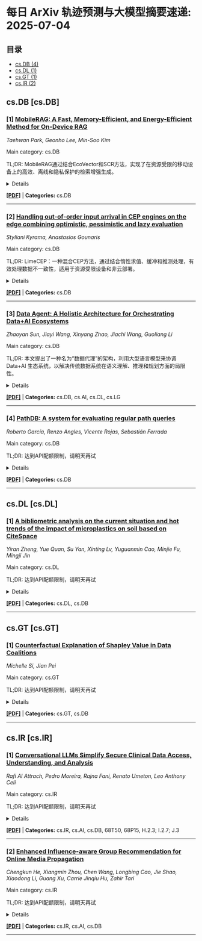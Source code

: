 # 每日 ArXiv 轨迹预测与大模型摘要速递: 2025-07-04

## 目录

- [cs.DB (4)](#cs-db)
- [cs.DL (1)](#cs-dl)
- [cs.GT (1)](#cs-gt)
- [cs.IR (2)](#cs-ir)

## cs.DB [cs.DB]
### [1] [MobileRAG: A Fast, Memory-Efficient, and Energy-Efficient Method for On-Device RAG](https://arxiv.org/abs/2507.01079)
*Taehwan Park, Geonho Lee, Min-Soo Kim*

Main category: cs.DB

TL;DR: MobileRAG通过结合EcoVector和SCR方法，实现了在资源受限的移动设备上的高效、离线和隐私保护的检索增强生成。


<details>
  <summary>Details</summary>
Motivation: 检索增强生成(RAG)已被证明在服务器基础设施上是有效的，但由于移动设备的内存和电源资源有限，其在移动设备上的应用仍有待探索。现有的向量搜索和RAG解决方案在很大程度上假设计算资源丰富，这使得它们在设备上场景中不切实际。

Method: 该论文提出了一种名为MobileRAG的完全在设备上运行的流水线，它结合了移动友好的向量搜索算法EcoVector和轻量级的选择性内容缩减(SCR)方法。

Result: 大量实验表明，MobileRAG在延迟、内存使用和功耗方面显著优于传统的向量搜索和RAG方法，同时保持了准确性，并实现了离线操作，从而在资源受限的环境中保护了隐私。

Conclusion: MobileRAG在资源受限的移动设备上，在保证准确性的前提下，显著优于传统的向量搜索和RAG方法，同时降低了延迟、内存使用和功耗，并实现了离线运行以保护隐私。

Abstract: 检索增强生成(RAG)已被证明在服务器基础设施上是有效的，但由于移动设备的内存和电源资源有限，其在移动设备上的应用仍有待探索。现有的向量搜索和RAG解决方案在很大程度上假设计算资源丰富，这使得它们在设备上场景中不切实际。在本文中，我们提出了一种名为MobileRAG的完全在设备上运行的流水线，它结合了移动友好的向量搜索算法EcoVector和轻量级的选择性内容缩减(SCR)方法，从而克服了这些限制。通过分割和部分加载索引数据，EcoVector显著减少了内存占用和CPU使用，而SCR方法过滤掉不相关的文本，以减少语言模型(LM)的输入大小，而不降低准确性。大量实验表明，MobileRAG在延迟、内存使用和功耗方面显著优于传统的向量搜索和RAG方法，同时保持了准确性，并实现了离线操作，从而在资源受限的环境中保护了隐私。

</details>

[**[PDF]**](https://arxiv.org/pdf/2507.01079) | **Categories:** cs.DB

---

### [2] [Handling out-of-order input arrival in CEP engines on the edge combining optimistic, pessimistic and lazy evaluation](https://arxiv.org/abs/2507.01461)
*Styliani Kyrama, Anastasios Gounaris*

Main category: cs.DB

TL;DR: LimeCEP：一种混合CEP方法，通过结合惰性求值、缓冲和推测处理，有效处理数据不一致性，适用于资源受限设备和非云部署。


<details>
  <summary>Details</summary>
Motivation: 在复杂事件处理中，处理乱序、延迟和重复事件对于实时分析至关重要，尤其是在资源受限的设备上。

Method: LimeCEP结合了惰性求值、缓冲和推测处理，并集成了Kafka。

Result: LimeCEP实现了比SASE和FlinkCEP低六个数量级的延迟，内存使用率降低了10倍，CPU利用率降低了6倍。

Conclusion: LimeCEP在处理乱序、延迟和重复事件方面表现出色，同时保持了近乎完美的准确率和召回率，适用于非云部署。

Abstract: 在复杂事件处理中，处理乱序、延迟和重复事件对于实时分析至关重要，尤其是在资源受限的设备上，这些设备处理来自多个来源的异构数据。我们提出了LimeCEP，这是一种混合CEP方法，它结合了惰性求值、缓冲和推测处理，以有效地处理数据不一致性，同时支持在宽松语义下的多模式检测。LimeCEP集成了Kafka，以实现高效的消息排序、保留和重复消除，并提供可配置的策略，以在准确性、延迟和资源消耗之间进行权衡。与SASE和FlinkCEP等最先进的系统相比，LimeCEP实现了高达六个数量级的更低延迟，高达10倍的更低内存使用率和6倍的更低CPU利用率，同时在高无序输入流下保持了接近完美的精度和召回率，使其非常适合非云部署。

</details>

[**[PDF]**](https://arxiv.org/pdf/2507.01461) | **Categories:** cs.DB

---

### [3] [Data Agent: A Holistic Architecture for Orchestrating Data+AI Ecosystems](https://arxiv.org/abs/2507.01599)
*Zhaoyan Sun, Jiayi Wang, Xinyang Zhao, Jiachi Wang, Guoliang Li*

Main category: cs.DB

TL;DR: 本文提出了一种名为“数据代理”的架构，利用大型语言模型来协调 Data+AI 生态系统，以解决传统数据系统在语义理解、推理和规划方面的局限性。


<details>
  <summary>Details</summary>
Motivation: 传统 Data+AI 系统利用数据驱动技术来优化性能，但它们严重依赖人工专家来协调系统管道，使其能够适应数据、查询、任务和环境的变化。现有 Data+AI 系统在语义理解、推理和规划方面的能力有限。

Method: 我们提出了“数据代理”的概念——一种旨在协调 Data+AI 生态系统的综合架构，它专注于通过整合知识理解、推理和规划能力来处理与数据相关的任务。

Result: 我们深入研究了设计数据代理所涉及的挑战，例如理解数据/查询/环境/工具，协调管道/工作流程，优化和执行管道，以及培养管道自我反思。此外，我们还展示了数据代理系统的示例，包括数据科学代理、数据分析代理（例如非结构化数据分析代理、语义结构化数据分析代理、数据湖分析代理和多模式数据分析代理）和数据库管理员 (DBA) 代理。

Conclusion: 大型语言模型（LLM）可以通过增强语义理解、推理和规划能力来彻底改变数据系统，从而有效地协调 Data+AI 应用程序。

Abstract: 传统的数据+AI系统利用数据驱动的技术来优化性能，但是它们严重依赖于人类专家来编排系统流程，从而适应数据、查询、任务和环境的变化。例如，虽然现在有很多数据科学工具，但是开发一个管道规划系统来协调这些工具仍然具有挑战性。这个挑战的出现是因为现有的数据+AI系统在语义理解、推理和规划方面的能力有限。幸运的是，我们已经见证了大型语言模型（LLM）在增强语义理解、推理和规划能力方面的成功。将LLM技术融入数据系统对于有效地编排数据+AI应用至关重要。为了实现这个目标，我们提出了“数据代理”的概念——一种旨在协调数据+AI生态系统的综合架构，它专注于通过整合知识理解、推理和规划能力来处理与数据相关的任务。我们深入研究了设计数据代理所涉及的挑战，例如理解数据/查询/环境/工具，协调管道/工作流程，优化和执行管道，以及培养管道自我反思。此外，我们还展示了数据代理系统的示例，包括数据科学代理、数据分析代理（例如非结构化数据分析代理、语义结构化数据分析代理、数据湖分析代理和多模式数据分析代理）和数据库管理员 (DBA) 代理。我们还概述了与设计数据代理系统相关的一些开放性挑战。

</details>

[**[PDF]**](https://arxiv.org/pdf/2507.01599) | **Categories:** cs.DB, cs.AI, cs.CL, cs.LG

---

### [4] [PathDB: A system for evaluating regular path queries](https://arxiv.org/abs/2507.01755)
*Roberto García, Renzo Angles, Vicente Rojas, Sebastián Ferrada*

Main category: cs.DB

TL;DR: 达到API配额限制，请明天再试


<details>
  <summary>Details</summary>
Motivation: Error: API quota exceeded

Method: Error: API quota exceeded

Result: Error: API quota exceeded

Conclusion: 请联系管理员或等待明天API配额重置。

Abstract: PathDB is a Java-based graph database designed for in-memory data loading and querying. By utilizing Regular Path Queries (RPQ) and a closed path algebra, PathDB processes paths through its three main components: the parser, the logical plan, and the physical plan. This modular design allows for targeted optimizations and modifications without impacting overall functionality. Benchmark experiments illustrate PathDB's execution times and flexibility in handling dynamic and complex path queries, compared to baseline methods like Depth-First Search (DFS) and Breadth-First Search (BFS) guided by an automaton, highlighting its optimizations that contribute to its performance.

</details>

[**[PDF]**](https://arxiv.org/pdf/2507.01755) | **Categories:** cs.DB

---


## cs.DL [cs.DL]
### [1] [A bibliometric analysis on the current situation and hot trends of the impact of microplastics on soil based on CiteSpace](https://arxiv.org/abs/2507.01520)
*Yiran Zheng, Yue Quan, Su Yan, Xinting Lv, Yuguanmin Cao, Minjie Fu, Mingji Jin*

Main category: cs.DL

TL;DR: 达到API配额限制，请明天再试


<details>
  <summary>Details</summary>
Motivation: Error: API quota exceeded

Method: Error: API quota exceeded

Result: Error: API quota exceeded

Conclusion: 请联系管理员或等待明天API配额重置。

Abstract: This paper aims to comprehensively grasp the research status and development trends of soil microplastics (MPs). It collects studies from the Web of Science Core Collection covering the period from 2013 to 2024. Employing CiteSpace and VOSviewer, the paper conducts in - depth analyses of literature regarding the environmental impacts of microplastics. These analyses involve keyword co - occurrence, clustering, burst term identification, as well as co - occurrence analysis of authors and institutions. Microplastics can accumulate in soil, transfer through food chains, and ultimately affect human health, making the research on them essential for effective pollution control. Focusing on the international research on the impacts of microplastics on soil and ecosystems, the study reveals a steadily increasing trend in the number of publications each year, reaching a peak of 956 articles in 2024. A small number of highly productive authors contribute significantly to the overall research output. The keyword clustering analysis results in ten major clusters, including topics such as plastic pollution and microbial communities. The research on soil microplastics has evolved through three distinct stages: the preliminary exploration phase from 2013 to 2016, the expansion phase from 2017 to 2020, and the integration phase from 2021 to 2024. For future research, multi - level assessments of the impacts of microplastics on soil ecosystems and organisms should be emphasized, in order to fully uncover the associated hazards and develop practical solutions.

</details>

[**[PDF]**](https://arxiv.org/pdf/2507.01520) | **Categories:** cs.DL, cs.DB

---


## cs.GT [cs.GT]
### [1] [Counterfactual Explanation of Shapley Value in Data Coalitions](https://arxiv.org/abs/2507.01267)
*Michelle Si, Jian Pei*

Main category: cs.GT

TL;DR: 达到API配额限制，请明天再试


<details>
  <summary>Details</summary>
Motivation: Error: API quota exceeded

Method: Error: API quota exceeded

Result: Error: API quota exceeded

Conclusion: 请联系管理员或等待明天API配额重置。

Abstract: The Shapley value is widely used for data valuation in data markets. However, explaining the Shapley value of an owner in a data coalition is an unexplored and challenging task. To tackle this, we formulate the problem of finding the counterfactual explanation of Shapley value in data coalitions. Essentially, given two data owners $A$ and $B$ such that $A$ has a higher Shapley value than $B$, a counterfactual explanation is a smallest subset of data entries in $A$ such that transferring the subset from $A$ to $B$ makes the Shapley value of $A$ less than that of $B$. We show that counterfactual explanations always exist, but finding an exact counterfactual explanation is NP-hard. Using Monte Carlo estimation to approximate counterfactual explanations directly according to the definition is still very costly, since we have to estimate the Shapley values of owners $A$ and $B$ after each possible subset shift. We develop a series of heuristic techniques to speed up computation by estimating differential Shapley values, computing the power of singular data entries, and shifting subsets greedily, culminating in the SV-Exp algorithm. Our experimental results on real datasets clearly demonstrate the efficiency of our method and the effectiveness of counterfactuals in interpreting the Shapley value of an owner.

</details>

[**[PDF]**](https://arxiv.org/pdf/2507.01267) | **Categories:** cs.GT, cs.DB

---


## cs.IR [cs.IR]
### [1] [Conversational LLMs Simplify Secure Clinical Data Access, Understanding, and Analysis](https://arxiv.org/abs/2507.01053)
*Rafi Al Attrach, Pedro Moreira, Rajna Fani, Renato Umeton, Leo Anthony Celi*

Main category: cs.IR

TL;DR: 达到API配额限制，请明天再试


<details>
  <summary>Details</summary>
Motivation: Error: API quota exceeded

Method: Error: API quota exceeded

Result: Error: API quota exceeded

Conclusion: 请联系管理员或等待明天API配额重置。

Abstract: As ever-larger clinical datasets become available, they have the potential to unlock unprecedented opportunities for medical research. Foremost among them is Medical Information Mart for Intensive Care (MIMIC-IV), the world's largest open-source EHR database. However, the inherent complexity of these datasets, particularly the need for sophisticated querying skills and the need to understand the underlying clinical settings, often presents a significant barrier to their effective use. M3 lowers the technical barrier to understanding and querying MIMIC-IV data. With a single command it retrieves MIMIC-IV from PhysioNet, launches a local SQLite instance (or hooks into the hosted BigQuery), and-via the Model Context Protocol (MCP)-lets researchers converse with the database in plain English. Ask a clinical question in natural language; M3 uses a language model to translate it into SQL, executes the query against the MIMIC-IV dataset, and returns structured results alongside the underlying query for verifiability and reproducibility. Demonstrations show that minutes of dialogue with M3 yield the kind of nuanced cohort analyses that once demanded hours of handcrafted SQL and relied on understanding the complexities of clinical workflows. By simplifying access, M3 invites the broader research community to mine clinical critical-care data and accelerates the translation of raw records into actionable insight.

</details>

[**[PDF]**](https://arxiv.org/pdf/2507.01053) | **Categories:** cs.IR, cs.AI, cs.DB, 68T50, 68P15, H.2.3; I.2.7; J.3

---

### [2] [Enhanced Influence-aware Group Recommendation for Online Media Propagation](https://arxiv.org/abs/2507.01616)
*Chengkun He, Xiangmin Zhou, Chen Wang, Longbing Cao, Jie Shao, Xiaodong Li, Guang Xu, Carrie Jinqiu Hu, Zahir Tari*

Main category: cs.IR

TL;DR: 达到API配额限制，请明天再试


<details>
  <summary>Details</summary>
Motivation: Error: API quota exceeded

Method: Error: API quota exceeded

Result: Error: API quota exceeded

Conclusion: 请联系管理员或等待明天API配额重置。

Abstract: Group recommendation over social media streams has attracted significant attention due to its wide applications in domains such as e-commerce, entertainment, and online news broadcasting. By leveraging social connections and group behaviours, group recommendation (GR) aims to provide more accurate and engaging content to a set of users rather than individuals. Recently, influence-aware GR has emerged as a promising direction, as it considers the impact of social influence on group decision-making. In earlier work, we proposed Influence-aware Group Recommendation (IGR) to solve this task. However, this task remains challenging due to three key factors: the large and ever-growing scale of social graphs, the inherently dynamic nature of influence propagation within user groups, and the high computational overhead of real-time group-item matching.   To tackle these issues, we propose an Enhanced Influence-aware Group Recommendation (EIGR) framework. First, we introduce a Graph Extraction-based Sampling (GES) strategy to minimise redundancy across multiple temporal social graphs and effectively capture the evolving dynamics of both groups and items. Second, we design a novel DYnamic Independent Cascade (DYIC) model to predict how influence propagates over time across social items and user groups. Finally, we develop a two-level hash-based User Group Index (UG-Index) to efficiently organise user groups and enable real-time recommendation generation. Extensive experiments on real-world datasets demonstrate that our proposed framework, EIGR, consistently outperforms state-of-the-art baselines in both effectiveness and efficiency.

</details>

[**[PDF]**](https://arxiv.org/pdf/2507.01616) | **Categories:** cs.IR, cs.AI, cs.DB

---
